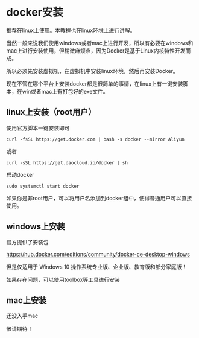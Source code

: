 # docker安装

推荐在linux上使用。本教程也在linux环境上进行讲解。

当然一般来说我们使用windows或者mac上进行开发，所以有必要在windows和mac上进行安装使用，但稍微麻烦点，因为Docker是基于Linux内核特性开发而成。

所以必须先安装虚拟机，在虚拟机中安装linux环境，然后再安装Docker。

现在不管在哪个平台上安装docker都是很简单的事情，在linux上有一键安装脚本，在win或者mac上有打包好的exe文件。

## linux上安装（root用户）

使用官方脚本一键安装即可

```shell
curl -fsSL https://get.docker.com | bash -s docker --mirror Aliyun
```

或者

```shell
curl -sSL https://get.daocloud.io/docker | sh
```

启动docker

```shell
sudo systemctl start docker
```

如果你是非root用户，可以将用户名添加到docker组中，使得普通用户可以直接使用。

## windows上安装

官方提供了安装包

https://hub.docker.com/editions/community/docker-ce-desktop-windows

但是仅适用于 Windows 10 操作系统专业版、企业版、教育版和部分家庭版！

如果存在问题，可以使用toolbox等工具进行安装

## mac上安装

还没入手mac

敬请期待！
